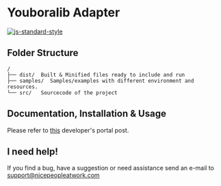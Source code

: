 # Youboralib Adapter
[![js-standard-style](https://img.shields.io/badge/code%20style-standard-brightgreen.svg)](http://standardjs.com)

## Folder Structure
```
/
├── dist/  Built & Minified files ready to include and run
├── samples/  Samples/examples with different environment and resources.
└── src/   Sourcecode of the project
```

## Documentation, Installation & Usage
Please refer to [this](http://developer.nicepeopleatwork.com/plugins/integration/js-browser/html5/) developer's portal post.

## I need help!
If you find a bug, have a suggestion or need assistance send an e-mail to <support@nicepeopleatwork.com>
